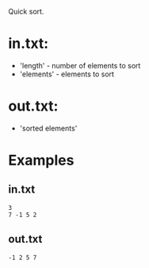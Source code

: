 Quick sort.

# in.txt:
* 'length' - number of elements to sort
* 'elements' - elements to sort
# out.txt:
* 'sorted elements'
# Examples
## in.txt
    3
    7 -1 5 2

## out.txt
    -1 2 5 7